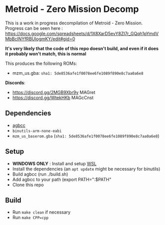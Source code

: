 # Metroid - Zero Mission Decomp

This is a work in progress decompilation of Metroid - Zero Mission.
Progress can be seen here : https://docs.google.com/spreadsheets/d/1X8XarD5evY8ZI7r_GQqh1pYmdVMbBcINYfRBUlogmKY/edit#gid=0

**It's very likely that the code of this repo doesn't build, and even if it does it probably won't match, this is normal**

This produces the following ROMs:

- mzm_us.gba: `sha1: 5de8536afe1f0078ee6fe1089f890e8c7aa0a6e8`

**Discords**: 
- https://discord.gg/2MGB9Xbr9y MAGret
- https://discord.gg/WtekHKb MAGcCnst

## Dependencies

- [agbcc](https://github.com/pret/agbcc)
- `binutils-arm-none-eabi`
- `mzm_us_baserom.gba` (`sha1: 5de8536afe1f0078ee6fe1089f890e8c7aa0a6e8`)

## Setup

- **WINDOWS ONLY** : Install and setup [WSL](https://docs.microsoft.com/en-us/windows/wsl/install)
- Install the dependencies (an `apt update` might be necessary for binutils)
- Build agbcc (run ./build.sh)
- Add agbcc to your path (export PATH="<agbcc path>:$PATH"
- Clone this repo

## Build

- Run `make clean` if necessary
- Run `make CPP=cpp`
